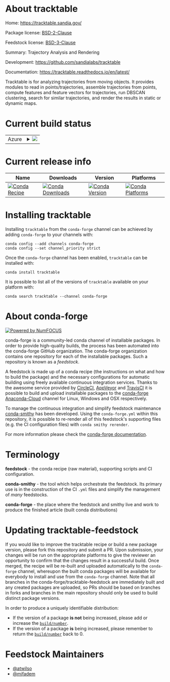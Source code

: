 About tracktable
================

Home: https://tracktable.sandia.gov/

Package license: [BSD-2-Clause](https://opensource.org/licenses/BSD-2-Clause)

Feedstock license: [BSD-3-Clause](https://github.com/conda-forge/tracktable-feedstock/blob/master/LICENSE.txt)

Summary: Trajectory Analysis and Rendering

Development: https://github.com/sandialabs/tracktable

Documentation: https://tracktable.readthedocs.io/en/latest/

Tracktable is for analyzing trajectories from moving objects.  It provides modules to read in points/trajectories, assemble trajectories from points, compute features and feature vectors for trajectories, run DBSCAN clustering, search for similar trajectories, and render the results in static or dynamic maps.


Current build status
====================


<table>
    
  <tr>
    <td>Azure</td>
    <td>
      <details>
        <summary>
          <a href="https://dev.azure.com/conda-forge/feedstock-builds/_build/latest?definitionId=12612&branchName=master">
            <img src="https://dev.azure.com/conda-forge/feedstock-builds/_apis/build/status/tracktable-feedstock?branchName=master">
          </a>
        </summary>
        <table>
          <thead><tr><th>Variant</th><th>Status</th></tr></thead>
          <tbody><tr>
              <td>linux_64_boost1.74numpy1.17python3.6.____cpython</td>
              <td>
                <a href="https://dev.azure.com/conda-forge/feedstock-builds/_build/latest?definitionId=12612&branchName=master">
                  <img src="https://dev.azure.com/conda-forge/feedstock-builds/_apis/build/status/tracktable-feedstock?branchName=master&jobName=linux&configuration=linux_64_boost1.74numpy1.17python3.6.____cpython" alt="variant">
                </a>
              </td>
            </tr><tr>
              <td>linux_64_boost1.74numpy1.17python3.7.____cpython</td>
              <td>
                <a href="https://dev.azure.com/conda-forge/feedstock-builds/_build/latest?definitionId=12612&branchName=master">
                  <img src="https://dev.azure.com/conda-forge/feedstock-builds/_apis/build/status/tracktable-feedstock?branchName=master&jobName=linux&configuration=linux_64_boost1.74numpy1.17python3.7.____cpython" alt="variant">
                </a>
              </td>
            </tr><tr>
              <td>linux_64_boost1.74numpy1.17python3.8.____cpython</td>
              <td>
                <a href="https://dev.azure.com/conda-forge/feedstock-builds/_build/latest?definitionId=12612&branchName=master">
                  <img src="https://dev.azure.com/conda-forge/feedstock-builds/_apis/build/status/tracktable-feedstock?branchName=master&jobName=linux&configuration=linux_64_boost1.74numpy1.17python3.8.____cpython" alt="variant">
                </a>
              </td>
            </tr><tr>
              <td>linux_64_boost1.74numpy1.19python3.9.____cpython</td>
              <td>
                <a href="https://dev.azure.com/conda-forge/feedstock-builds/_build/latest?definitionId=12612&branchName=master">
                  <img src="https://dev.azure.com/conda-forge/feedstock-builds/_apis/build/status/tracktable-feedstock?branchName=master&jobName=linux&configuration=linux_64_boost1.74numpy1.19python3.9.____cpython" alt="variant">
                </a>
              </td>
            </tr><tr>
              <td>linux_64_boost1.75numpy1.17python3.6.____cpython</td>
              <td>
                <a href="https://dev.azure.com/conda-forge/feedstock-builds/_build/latest?definitionId=12612&branchName=master">
                  <img src="https://dev.azure.com/conda-forge/feedstock-builds/_apis/build/status/tracktable-feedstock?branchName=master&jobName=linux&configuration=linux_64_boost1.75numpy1.17python3.6.____cpython" alt="variant">
                </a>
              </td>
            </tr><tr>
              <td>linux_64_boost1.75numpy1.17python3.7.____cpython</td>
              <td>
                <a href="https://dev.azure.com/conda-forge/feedstock-builds/_build/latest?definitionId=12612&branchName=master">
                  <img src="https://dev.azure.com/conda-forge/feedstock-builds/_apis/build/status/tracktable-feedstock?branchName=master&jobName=linux&configuration=linux_64_boost1.75numpy1.17python3.7.____cpython" alt="variant">
                </a>
              </td>
            </tr><tr>
              <td>linux_64_boost1.75numpy1.17python3.8.____cpython</td>
              <td>
                <a href="https://dev.azure.com/conda-forge/feedstock-builds/_build/latest?definitionId=12612&branchName=master">
                  <img src="https://dev.azure.com/conda-forge/feedstock-builds/_apis/build/status/tracktable-feedstock?branchName=master&jobName=linux&configuration=linux_64_boost1.75numpy1.17python3.8.____cpython" alt="variant">
                </a>
              </td>
            </tr><tr>
              <td>linux_64_boost1.75numpy1.19python3.9.____cpython</td>
              <td>
                <a href="https://dev.azure.com/conda-forge/feedstock-builds/_build/latest?definitionId=12612&branchName=master">
                  <img src="https://dev.azure.com/conda-forge/feedstock-builds/_apis/build/status/tracktable-feedstock?branchName=master&jobName=linux&configuration=linux_64_boost1.75numpy1.19python3.9.____cpython" alt="variant">
                </a>
              </td>
            </tr><tr>
              <td>osx_64_boost1.74numpy1.17python3.6.____cpython</td>
              <td>
                <a href="https://dev.azure.com/conda-forge/feedstock-builds/_build/latest?definitionId=12612&branchName=master">
                  <img src="https://dev.azure.com/conda-forge/feedstock-builds/_apis/build/status/tracktable-feedstock?branchName=master&jobName=osx&configuration=osx_64_boost1.74numpy1.17python3.6.____cpython" alt="variant">
                </a>
              </td>
            </tr><tr>
              <td>osx_64_boost1.74numpy1.17python3.7.____cpython</td>
              <td>
                <a href="https://dev.azure.com/conda-forge/feedstock-builds/_build/latest?definitionId=12612&branchName=master">
                  <img src="https://dev.azure.com/conda-forge/feedstock-builds/_apis/build/status/tracktable-feedstock?branchName=master&jobName=osx&configuration=osx_64_boost1.74numpy1.17python3.7.____cpython" alt="variant">
                </a>
              </td>
            </tr><tr>
              <td>osx_64_boost1.74numpy1.17python3.8.____cpython</td>
              <td>
                <a href="https://dev.azure.com/conda-forge/feedstock-builds/_build/latest?definitionId=12612&branchName=master">
                  <img src="https://dev.azure.com/conda-forge/feedstock-builds/_apis/build/status/tracktable-feedstock?branchName=master&jobName=osx&configuration=osx_64_boost1.74numpy1.17python3.8.____cpython" alt="variant">
                </a>
              </td>
            </tr><tr>
              <td>osx_64_boost1.74numpy1.19python3.9.____cpython</td>
              <td>
                <a href="https://dev.azure.com/conda-forge/feedstock-builds/_build/latest?definitionId=12612&branchName=master">
                  <img src="https://dev.azure.com/conda-forge/feedstock-builds/_apis/build/status/tracktable-feedstock?branchName=master&jobName=osx&configuration=osx_64_boost1.74numpy1.19python3.9.____cpython" alt="variant">
                </a>
              </td>
            </tr><tr>
              <td>osx_64_boost1.75numpy1.17python3.6.____cpython</td>
              <td>
                <a href="https://dev.azure.com/conda-forge/feedstock-builds/_build/latest?definitionId=12612&branchName=master">
                  <img src="https://dev.azure.com/conda-forge/feedstock-builds/_apis/build/status/tracktable-feedstock?branchName=master&jobName=osx&configuration=osx_64_boost1.75numpy1.17python3.6.____cpython" alt="variant">
                </a>
              </td>
            </tr><tr>
              <td>osx_64_boost1.75numpy1.17python3.7.____cpython</td>
              <td>
                <a href="https://dev.azure.com/conda-forge/feedstock-builds/_build/latest?definitionId=12612&branchName=master">
                  <img src="https://dev.azure.com/conda-forge/feedstock-builds/_apis/build/status/tracktable-feedstock?branchName=master&jobName=osx&configuration=osx_64_boost1.75numpy1.17python3.7.____cpython" alt="variant">
                </a>
              </td>
            </tr><tr>
              <td>osx_64_boost1.75numpy1.17python3.8.____cpython</td>
              <td>
                <a href="https://dev.azure.com/conda-forge/feedstock-builds/_build/latest?definitionId=12612&branchName=master">
                  <img src="https://dev.azure.com/conda-forge/feedstock-builds/_apis/build/status/tracktable-feedstock?branchName=master&jobName=osx&configuration=osx_64_boost1.75numpy1.17python3.8.____cpython" alt="variant">
                </a>
              </td>
            </tr><tr>
              <td>osx_64_boost1.75numpy1.19python3.9.____cpython</td>
              <td>
                <a href="https://dev.azure.com/conda-forge/feedstock-builds/_build/latest?definitionId=12612&branchName=master">
                  <img src="https://dev.azure.com/conda-forge/feedstock-builds/_apis/build/status/tracktable-feedstock?branchName=master&jobName=osx&configuration=osx_64_boost1.75numpy1.19python3.9.____cpython" alt="variant">
                </a>
              </td>
            </tr><tr>
              <td>win_64_boost1.74numpy1.17python3.6.____cpython</td>
              <td>
                <a href="https://dev.azure.com/conda-forge/feedstock-builds/_build/latest?definitionId=12612&branchName=master">
                  <img src="https://dev.azure.com/conda-forge/feedstock-builds/_apis/build/status/tracktable-feedstock?branchName=master&jobName=win&configuration=win_64_boost1.74numpy1.17python3.6.____cpython" alt="variant">
                </a>
              </td>
            </tr><tr>
              <td>win_64_boost1.74numpy1.17python3.7.____cpython</td>
              <td>
                <a href="https://dev.azure.com/conda-forge/feedstock-builds/_build/latest?definitionId=12612&branchName=master">
                  <img src="https://dev.azure.com/conda-forge/feedstock-builds/_apis/build/status/tracktable-feedstock?branchName=master&jobName=win&configuration=win_64_boost1.74numpy1.17python3.7.____cpython" alt="variant">
                </a>
              </td>
            </tr><tr>
              <td>win_64_boost1.74numpy1.17python3.8.____cpython</td>
              <td>
                <a href="https://dev.azure.com/conda-forge/feedstock-builds/_build/latest?definitionId=12612&branchName=master">
                  <img src="https://dev.azure.com/conda-forge/feedstock-builds/_apis/build/status/tracktable-feedstock?branchName=master&jobName=win&configuration=win_64_boost1.74numpy1.17python3.8.____cpython" alt="variant">
                </a>
              </td>
            </tr><tr>
              <td>win_64_boost1.74numpy1.19python3.9.____cpython</td>
              <td>
                <a href="https://dev.azure.com/conda-forge/feedstock-builds/_build/latest?definitionId=12612&branchName=master">
                  <img src="https://dev.azure.com/conda-forge/feedstock-builds/_apis/build/status/tracktable-feedstock?branchName=master&jobName=win&configuration=win_64_boost1.74numpy1.19python3.9.____cpython" alt="variant">
                </a>
              </td>
            </tr><tr>
              <td>win_64_boost1.75numpy1.17python3.6.____cpython</td>
              <td>
                <a href="https://dev.azure.com/conda-forge/feedstock-builds/_build/latest?definitionId=12612&branchName=master">
                  <img src="https://dev.azure.com/conda-forge/feedstock-builds/_apis/build/status/tracktable-feedstock?branchName=master&jobName=win&configuration=win_64_boost1.75numpy1.17python3.6.____cpython" alt="variant">
                </a>
              </td>
            </tr><tr>
              <td>win_64_boost1.75numpy1.17python3.7.____cpython</td>
              <td>
                <a href="https://dev.azure.com/conda-forge/feedstock-builds/_build/latest?definitionId=12612&branchName=master">
                  <img src="https://dev.azure.com/conda-forge/feedstock-builds/_apis/build/status/tracktable-feedstock?branchName=master&jobName=win&configuration=win_64_boost1.75numpy1.17python3.7.____cpython" alt="variant">
                </a>
              </td>
            </tr><tr>
              <td>win_64_boost1.75numpy1.17python3.8.____cpython</td>
              <td>
                <a href="https://dev.azure.com/conda-forge/feedstock-builds/_build/latest?definitionId=12612&branchName=master">
                  <img src="https://dev.azure.com/conda-forge/feedstock-builds/_apis/build/status/tracktable-feedstock?branchName=master&jobName=win&configuration=win_64_boost1.75numpy1.17python3.8.____cpython" alt="variant">
                </a>
              </td>
            </tr><tr>
              <td>win_64_boost1.75numpy1.19python3.9.____cpython</td>
              <td>
                <a href="https://dev.azure.com/conda-forge/feedstock-builds/_build/latest?definitionId=12612&branchName=master">
                  <img src="https://dev.azure.com/conda-forge/feedstock-builds/_apis/build/status/tracktable-feedstock?branchName=master&jobName=win&configuration=win_64_boost1.75numpy1.19python3.9.____cpython" alt="variant">
                </a>
              </td>
            </tr>
          </tbody>
        </table>
      </details>
    </td>
  </tr>
</table>

Current release info
====================

| Name | Downloads | Version | Platforms |
| --- | --- | --- | --- |
| [![Conda Recipe](https://img.shields.io/badge/recipe-tracktable-green.svg)](https://anaconda.org/conda-forge/tracktable) | [![Conda Downloads](https://img.shields.io/conda/dn/conda-forge/tracktable.svg)](https://anaconda.org/conda-forge/tracktable) | [![Conda Version](https://img.shields.io/conda/vn/conda-forge/tracktable.svg)](https://anaconda.org/conda-forge/tracktable) | [![Conda Platforms](https://img.shields.io/conda/pn/conda-forge/tracktable.svg)](https://anaconda.org/conda-forge/tracktable) |

Installing tracktable
=====================

Installing `tracktable` from the `conda-forge` channel can be achieved by adding `conda-forge` to your channels with:

```
conda config --add channels conda-forge
conda config --set channel_priority strict
```

Once the `conda-forge` channel has been enabled, `tracktable` can be installed with:

```
conda install tracktable
```

It is possible to list all of the versions of `tracktable` available on your platform with:

```
conda search tracktable --channel conda-forge
```


About conda-forge
=================

[![Powered by NumFOCUS](https://img.shields.io/badge/powered%20by-NumFOCUS-orange.svg?style=flat&colorA=E1523D&colorB=007D8A)](http://numfocus.org)

conda-forge is a community-led conda channel of installable packages.
In order to provide high-quality builds, the process has been automated into the
conda-forge GitHub organization. The conda-forge organization contains one repository
for each of the installable packages. Such a repository is known as a *feedstock*.

A feedstock is made up of a conda recipe (the instructions on what and how to build
the package) and the necessary configurations for automatic building using freely
available continuous integration services. Thanks to the awesome service provided by
[CircleCI](https://circleci.com/), [AppVeyor](https://www.appveyor.com/)
and [TravisCI](https://travis-ci.com/) it is possible to build and upload installable
packages to the [conda-forge](https://anaconda.org/conda-forge)
[Anaconda-Cloud](https://anaconda.org/) channel for Linux, Windows and OSX respectively.

To manage the continuous integration and simplify feedstock maintenance
[conda-smithy](https://github.com/conda-forge/conda-smithy) has been developed.
Using the ``conda-forge.yml`` within this repository, it is possible to re-render all of
this feedstock's supporting files (e.g. the CI configuration files) with ``conda smithy rerender``.

For more information please check the [conda-forge documentation](https://conda-forge.org/docs/).

Terminology
===========

**feedstock** - the conda recipe (raw material), supporting scripts and CI configuration.

**conda-smithy** - the tool which helps orchestrate the feedstock.
                   Its primary use is in the construction of the CI ``.yml`` files
                   and simplify the management of *many* feedstocks.

**conda-forge** - the place where the feedstock and smithy live and work to
                  produce the finished article (built conda distributions)


Updating tracktable-feedstock
=============================

If you would like to improve the tracktable recipe or build a new
package version, please fork this repository and submit a PR. Upon submission,
your changes will be run on the appropriate platforms to give the reviewer an
opportunity to confirm that the changes result in a successful build. Once
merged, the recipe will be re-built and uploaded automatically to the
`conda-forge` channel, whereupon the built conda packages will be available for
everybody to install and use from the `conda-forge` channel.
Note that all branches in the conda-forge/tracktable-feedstock are
immediately built and any created packages are uploaded, so PRs should be based
on branches in forks and branches in the main repository should only be used to
build distinct package versions.

In order to produce a uniquely identifiable distribution:
 * If the version of a package **is not** being increased, please add or increase
   the [``build/number``](https://docs.conda.io/projects/conda-build/en/latest/resources/define-metadata.html#build-number-and-string).
 * If the version of a package **is** being increased, please remember to return
   the [``build/number``](https://docs.conda.io/projects/conda-build/en/latest/resources/define-metadata.html#build-number-and-string)
   back to 0.

Feedstock Maintainers
=====================

* [@atwilso](https://github.com/atwilso/)
* [@mjfadem](https://github.com/mjfadem/)

